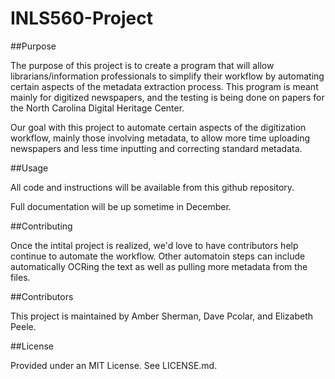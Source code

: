 INLS560-Project
===============

##Purpose

The purpose of this project is to create a program that will allow librarians/information professionals to simplify their workflow by automating certain aspects of the metadata extraction process.  This program is meant mainly for digitized newspapers, and the testing is being done on papers for the North Carolina Digital Heritage Center.

Our goal with this project to automate certain aspects of the digitization workflow, mainly those involving metadata, to allow more time uploading newspapers and less time inputting and correcting standard metadata.

##Usage

All code and instructions will be available from this github repository.  

Full documentation will be up sometime in December.

##Contributing

Once the intital project is realized, we'd love to have contributors help continue to automate the workflow.  Other automatoin steps can include automatically OCRing the text as well as pulling more metadata from the files.

##Contributors

This project is maintained by Amber Sherman, Dave Pcolar, and Elizabeth Peele.

##License

Provided under an MIT License.  See LICENSE.md.

